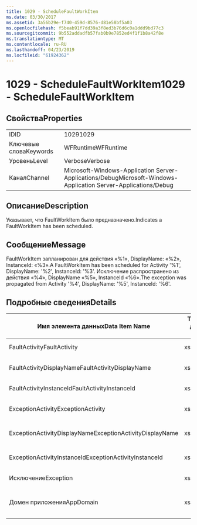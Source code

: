 ```yaml
---
title: 1029 - ScheduleFaultWorkItem
ms.date: 03/30/2017
ms.assetid: 3a56b29e-f740-459d-8576-d81e58bf5a03
ms.openlocfilehash: f5beab91f7dd39a3f8ed3b76d6c0a1ddd9bd77c3
ms.sourcegitcommit: 9b552addadfb57fab0b9e7852ed4f1f1b8a42f8e
ms.translationtype: MT
ms.contentlocale: ru-RU
ms.lasthandoff: 04/23/2019
ms.locfileid: "61924362"
---
```

# <a name="1029---schedulefaultworkitem"></a><span data-ttu-id="a46dd-102">1029 - ScheduleFaultWorkItem</span><span class="sxs-lookup"><span data-stu-id="a46dd-102">1029 - ScheduleFaultWorkItem</span></span>
## <a name="properties"></a><span data-ttu-id="a46dd-103">Свойства</span><span class="sxs-lookup"><span data-stu-id="a46dd-103">Properties</span></span>  
  
|||  
|-|-|  
|<span data-ttu-id="a46dd-104">ID</span><span class="sxs-lookup"><span data-stu-id="a46dd-104">ID</span></span>|<span data-ttu-id="a46dd-105">1029</span><span class="sxs-lookup"><span data-stu-id="a46dd-105">1029</span></span>|  
|<span data-ttu-id="a46dd-106">Ключевые слова</span><span class="sxs-lookup"><span data-stu-id="a46dd-106">Keywords</span></span>|<span data-ttu-id="a46dd-107">WFRuntime</span><span class="sxs-lookup"><span data-stu-id="a46dd-107">WFRuntime</span></span>|  
|<span data-ttu-id="a46dd-108">Уровень</span><span class="sxs-lookup"><span data-stu-id="a46dd-108">Level</span></span>|<span data-ttu-id="a46dd-109">Verbose</span><span class="sxs-lookup"><span data-stu-id="a46dd-109">Verbose</span></span>|  
|<span data-ttu-id="a46dd-110">Канал</span><span class="sxs-lookup"><span data-stu-id="a46dd-110">Channel</span></span>|<span data-ttu-id="a46dd-111">Microsoft-Windows-Application Server-Applications/Debug</span><span class="sxs-lookup"><span data-stu-id="a46dd-111">Microsoft-Windows-Application Server-Applications/Debug</span></span>|  
  
## <a name="description"></a><span data-ttu-id="a46dd-112">Описание</span><span class="sxs-lookup"><span data-stu-id="a46dd-112">Description</span></span>  
 <span data-ttu-id="a46dd-113">Указывает, что FaultWorkItem было предназначено.</span><span class="sxs-lookup"><span data-stu-id="a46dd-113">Indicates a FaultWorkItem has been scheduled.</span></span>  
  
## <a name="message"></a><span data-ttu-id="a46dd-114">Сообщение</span><span class="sxs-lookup"><span data-stu-id="a46dd-114">Message</span></span>  
 <span data-ttu-id="a46dd-115">FaultWorkItem запланирован для действия «%1», DisplayName: «%2», InstanceId: «%3».</span><span class="sxs-lookup"><span data-stu-id="a46dd-115">A FaultWorkItem has been scheduled for Activity '%1', DisplayName: '%2', InstanceId: '%3'.</span></span>  <span data-ttu-id="a46dd-116">Исключение распространено из действия «%4», DisplayName «%5», InstanceId «%6».</span><span class="sxs-lookup"><span data-stu-id="a46dd-116">The exception was propagated from Activity '%4', DisplayName: '%5', InstanceId: '%6'.</span></span>  
  
## <a name="details"></a><span data-ttu-id="a46dd-117">Подробные сведения</span><span class="sxs-lookup"><span data-stu-id="a46dd-117">Details</span></span>  
  
|<span data-ttu-id="a46dd-118">Имя элемента данных</span><span class="sxs-lookup"><span data-stu-id="a46dd-118">Data Item Name</span></span>|<span data-ttu-id="a46dd-119">Тип элемента данных</span><span class="sxs-lookup"><span data-stu-id="a46dd-119">Data Item Type</span></span>|<span data-ttu-id="a46dd-120">Описание</span><span class="sxs-lookup"><span data-stu-id="a46dd-120">Description</span></span>|  
|--------------------|--------------------|-----------------|  
|<span data-ttu-id="a46dd-121">FaultActivity</span><span class="sxs-lookup"><span data-stu-id="a46dd-121">FaultActivity</span></span>|<span data-ttu-id="a46dd-122">xs:string</span><span class="sxs-lookup"><span data-stu-id="a46dd-122">xs:string</span></span>|<span data-ttu-id="a46dd-123">Имя типа действия с ошибкой.</span><span class="sxs-lookup"><span data-stu-id="a46dd-123">The type name of the fault activity.</span></span>|  
|<span data-ttu-id="a46dd-124">FaultActivityDisplayName</span><span class="sxs-lookup"><span data-stu-id="a46dd-124">FaultActivityDisplayName</span></span>|<span data-ttu-id="a46dd-125">xs:string</span><span class="sxs-lookup"><span data-stu-id="a46dd-125">xs:string</span></span>|<span data-ttu-id="a46dd-126">Отображаемое имя действия с ошибкой.</span><span class="sxs-lookup"><span data-stu-id="a46dd-126">The display name of the fault activity.</span></span>|  
|<span data-ttu-id="a46dd-127">FaultActivityInstanceId</span><span class="sxs-lookup"><span data-stu-id="a46dd-127">FaultActivityInstanceId</span></span>|<span data-ttu-id="a46dd-128">xs:string</span><span class="sxs-lookup"><span data-stu-id="a46dd-128">xs:string</span></span>|<span data-ttu-id="a46dd-129">Идентификатор экземпляра действия с ошибкой.</span><span class="sxs-lookup"><span data-stu-id="a46dd-129">The instance id of the fault activity.</span></span>|  
|<span data-ttu-id="a46dd-130">ExceptionActivity</span><span class="sxs-lookup"><span data-stu-id="a46dd-130">ExceptionActivity</span></span>|<span data-ttu-id="a46dd-131">xs:string</span><span class="sxs-lookup"><span data-stu-id="a46dd-131">xs:string</span></span>|<span data-ttu-id="a46dd-132">Имя типа действия, вызвавшего исключение.</span><span class="sxs-lookup"><span data-stu-id="a46dd-132">The type name of the activity that threw the exception.</span></span>|  
|<span data-ttu-id="a46dd-133">ExceptionActivityDisplayName</span><span class="sxs-lookup"><span data-stu-id="a46dd-133">ExceptionActivityDisplayName</span></span>|<span data-ttu-id="a46dd-134">xs:string</span><span class="sxs-lookup"><span data-stu-id="a46dd-134">xs:string</span></span>|<span data-ttu-id="a46dd-135">Отображаемое имя действия, вызвавшего исключение.</span><span class="sxs-lookup"><span data-stu-id="a46dd-135">The display name of the activity that threw the exception.</span></span>|  
|<span data-ttu-id="a46dd-136">ExceptionActivityInstanceId</span><span class="sxs-lookup"><span data-stu-id="a46dd-136">ExceptionActivityInstanceId</span></span>|<span data-ttu-id="a46dd-137">xs:string</span><span class="sxs-lookup"><span data-stu-id="a46dd-137">xs:string</span></span>|<span data-ttu-id="a46dd-138">Идентификатор экземпляра действия, вызвавшего исключение.</span><span class="sxs-lookup"><span data-stu-id="a46dd-138">The instance id of the activity that threw the exception.</span></span>|  
|<span data-ttu-id="a46dd-139">Исключение</span><span class="sxs-lookup"><span data-stu-id="a46dd-139">Exception</span></span>|<span data-ttu-id="a46dd-140">xs:string</span><span class="sxs-lookup"><span data-stu-id="a46dd-140">xs:string</span></span>|<span data-ttu-id="a46dd-141">Сведения об исключении</span><span class="sxs-lookup"><span data-stu-id="a46dd-141">The exception details for the exception</span></span>|  
|<span data-ttu-id="a46dd-142">Домен приложения</span><span class="sxs-lookup"><span data-stu-id="a46dd-142">AppDomain</span></span>|<span data-ttu-id="a46dd-143">xs:string</span><span class="sxs-lookup"><span data-stu-id="a46dd-143">xs:string</span></span>|<span data-ttu-id="a46dd-144">Строка, возвращаемая AppDomain.CurrentDomain.FriendlyName.</span><span class="sxs-lookup"><span data-stu-id="a46dd-144">The string returned by AppDomain.CurrentDomain.FriendlyName.</span></span>|
